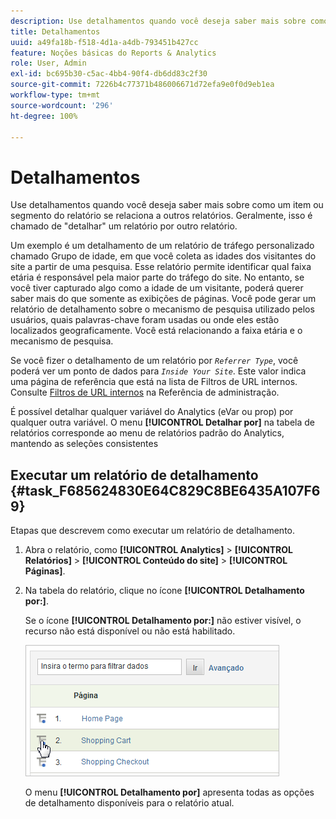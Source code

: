 ```yaml
---
description: Use detalhamentos quando você deseja saber mais sobre como um item ou segmento do relatório se relaciona a outros relatórios. Geralmente, isso é chamado de "detalhar" um relatório por outro relatório.
title: Detalhamentos
uuid: a49fa18b-f518-4d1a-a4db-793451b427cc
feature: Noções básicas do Reports & Analytics
role: User, Admin
exl-id: bc695b30-c5ac-4bb4-90f4-db6dd83c2f30
source-git-commit: 7226b4c77371b486006671d72efa9e0f0d9eb1ea
workflow-type: tm+mt
source-wordcount: '296'
ht-degree: 100%

---
```


# Detalhamentos

Use detalhamentos quando você deseja saber mais sobre como um item ou segmento do relatório se relaciona a outros relatórios. Geralmente, isso é chamado de &quot;detalhar&quot; um relatório por outro relatório.

Um exemplo é um detalhamento de um relatório de tráfego personalizado chamado Grupo de idade, em que você coleta as idades dos visitantes do site a partir de uma pesquisa. Esse relatório permite identificar qual faixa etária é responsável pela maior parte do tráfego do site. No entanto, se você tiver capturado algo como a idade de um visitante, poderá querer saber mais do que somente as exibições de páginas. Você pode gerar um relatório de detalhamento sobre o mecanismo de pesquisa utilizado pelos usuários, quais palavras-chave foram usadas ou onde eles estão localizados geograficamente. Você está relacionando a faixa etária e o mecanismo de pesquisa.

Se você fizer o detalhamento de um relatório por *`Referrer Type`*, você poderá ver um ponto de dados para *`Inside Your Site`*. Este valor indica uma página de referência que está na lista de Filtros de URL internos. Consulte [Filtros de URL internos](/help/admin/admin/internal-url-filter-admin.md) na Referência de administração.

É possível detalhar qualquer variável do Analytics (eVar ou prop) por qualquer outra variável. O menu **[!UICONTROL Detalhar por]** na tabela de relatórios corresponde ao menu de relatórios padrão do Analytics, mantendo as seleções consistentes

## Executar um relatório de detalhamento {#task_F685624830E64C829C8BE6435A107F69}

Etapas que descrevem como executar um relatório de detalhamento.

<!-- 

t_reports_breakdown.xml

 -->

1. Abra o relatório, como **[!UICONTROL Analytics]** > **[!UICONTROL Relatórios]** > **[!UICONTROL Conteúdo do site]** > **[!UICONTROL Páginas]**.
1. Na tabela do relatório, clique no ícone **[!UICONTROL Detalhamento por:]**. 

   Se o ícone **[!UICONTROL Detalhamento por:]** não estiver visível, o recurso não está disponível ou não está habilitado.

   ![](assets/breakdown.png)

   O menu **[!UICONTROL Detalhamento por]** apresenta todas as opções de detalhamento disponíveis para o relatório atual.
